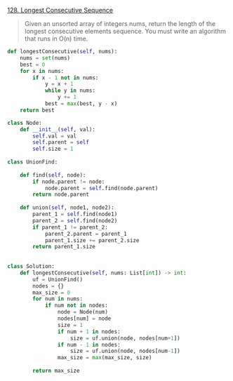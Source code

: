 [128. Longest Consecutive Sequence](https://leetcode.com/problems/longest-consecutive-sequence)

> Given an unsorted array of integers nums, return the length of the longest consecutive elements sequence.
You must write an algorithm that runs in O(n) time.

```python
def longestConsecutive(self, nums):
    nums = set(nums)
    best = 0
    for x in nums:
        if x - 1 not in nums:
            y = x + 1
            while y in nums:
                y += 1
            best = max(best, y - x)
    return best
```

```python
class Node:
    def __init__(self, val):
        self.val = val
        self.parent = self
        self.size = 1
    
class UnionFind:
        
    def find(self, node):
        if node.parent != node:
            node.parent = self.find(node.parent)
        return node.parent
    
    def union(self, node1, node2):
        parent_1 = self.find(node1)
        parent_2 = self.find(node2)
        if parent_1 != parent_2:
            parent_2.parent = parent_1
            parent_1.size += parent_2.size
        return parent_1.size
        
        
class Solution:
    def longestConsecutive(self, nums: List[int]) -> int:
        uf = UnionFind()
        nodes = {}
        max_size = 0
        for num in nums:
            if num not in nodes:
                node = Node(num)
                nodes[num] = node
                size = 1
                if num + 1 in nodes:
                    size = uf.union(node, nodes[num+1])
                if num - 1 in nodes:
                    size = uf.union(node, nodes[num-1])
                max_size = max(max_size, size)
                
        return max_size
```